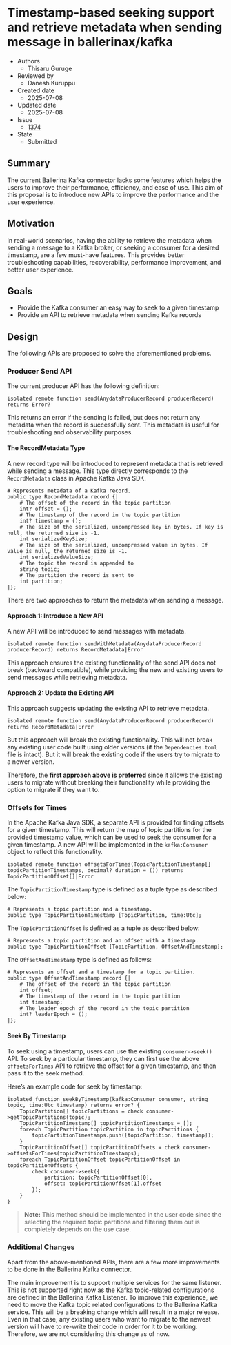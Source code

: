# Timestamp-based seeking support and retrieve metadata when sending message in ballerinax/kafka

- Authors
  - Thisaru Guruge
- Reviewed by
  - Danesh Kuruppu
- Created date 
  - 2025-07-08 
- Updated date
  - 2025-07-08
- Issue
  - [1374](https://github.com/ballerina-platform/ballerina-spec/issues/1374)
- State
  - Submitted

## Summary

The current Ballerina Kafka connector lacks some features which helps the users to improve their performance, efficiency, and ease of use. This aim of this proposal is to introduce new APIs to improve the performance and the user experience.

## Motivation

In real-world scenarios, having the ability to retrieve the metadata when sending a message to a Kafka broker, or seeking a consumer for a desired timestamp, are a few must-have features. This provides better troubleshooting capabilities, recoverability, performance improvement, and better user experience.

## Goals

* Provide the Kafka consumer an easy way to seek to a given timestamp
* Provide an API to retrieve metadata when sending Kafka records 

## Design

The following APIs are proposed to solve the aforementioned problems.

### Producer Send API
The current producer API has the following definition:

```ballerina
isolated remote function send(AnydataProducerRecord producerRecord) returns Error?
```

This returns an error if the sending is failed, but does not return any metadata when the record is successfully sent. This metadata is useful for troubleshooting and observability purposes.

#### The RecordMetadata Type

A new record type will be introduced to represent metadata that is retrieved while sending a message. This type directly corresponds to the `RecordMetadata` class in Apache Kafka Java SDK.

```ballerina
# Represents metadata of a Kafka record.
public type RecordMetadata record {|
    # The offset of the record in the topic partition
    int? offset = ();
    # The timestamp of the record in the topic partition
    int? timestamp = ();
    # The size of the serialized, uncompressed key in bytes. If key is null, the returned size is -1.
    int serializedKeySize;
    # The size of the serialized, uncompressed value in bytes. If value is null, the returned size is -1.
    int serializedValueSize;
    # The topic the record is appended to
    string topic;
    # The partition the record is sent to
    int partition;
|};
```

There are two approaches to return the metadata when sending a message.

#### Approach 1: Introduce a New API

A new API will be introduced to send messages with metadata.

```ballerina
isolated remote function sendWithMetadata(AnydataProducerRecord producerRecord) returns RecordMetadata|Error
```

This approach ensures the existing functionality of the send API does not break (backward compatible), while providing the new and existing users to send messages while retrieving metadata.

#### Approach 2: Update the Existing API

This approach suggests updating the existing API to retrieve metadata.

```ballerina
isolated remote function send(AnydataProducerRecord producerRecord) returns RecordMetadata|Error
```

But this approach will break the existing functionality. This will not break any existing user code built using older versions (if the `Dependencies.toml` file is intact). But it will break the existing code if the users try to migrate to a newer version.

Therefore, the **first approach above is preferred** since it allows the existing users to migrate without breaking their functionality while providing the option to migrate if they want to.

### Offsets for Times

In the Apache Kafka Java SDK, a separate API is provided for finding offsets for a given timestamp. This will return the map of topic partitions for the provided timestamp value, which can be used to seek the consumer for a given timestamp. A new API will be implemented in the `kafka:Consumer` object to reflect this functionality.

```ballerina
isolated remote function offsetsForTimes(TopicPartitionTimestamp[] topicPartitionTimestamps, decimal? duration = ()) returns TopicPartitionOffset[]|Error
```

The `TopicPartitionTimestamp` type is defined as a tuple type as described below:

```ballerina
# Represents a topic partition and a timestamp.
public type TopicPartitionTimestamp [TopicPartition, time:Utc];
```

The `TopicPartitionOffset` is defined as a tuple as described below:

```ballerina
# Represents a topic partition and an offset with a timestamp.
public type TopicPartitionOffset [TopicPartition, OffsetAndTimestamp];
```

The `OffsetAndTimestamp` type is defined as follows:

```ballerina
# Represents an offset and a timestamp for a topic partition.
public type OffsetAndTimestamp record {|
    # The offset of the record in the topic partition
    int offset;
    # The timestamp of the record in the topic partition
    int timestamp;
    # The leader epoch of the record in the topic partition
    int? leaderEpoch = ();
|};
```

#### Seek By Timestamp

To seek using a timestamp, users can use the existing `consumer->seek()` API. To seek by a particular timestamp, they can first use the above `offsetsForTimes` API to retrieve the offset for a given timestamp, and then pass it to the seek method.

Here’s an example code for seek by timestamp:

```ballerina
isolated function seekByTimestamp(kafka:Consumer consumer, string topic, time:Utc timestamp) returns error? {
    TopicPartition[] topicPartitions = check consumer->getTopicPartitions(topic);
    TopicPartitionTimestamp[] topicPartitionTimestamps = [];
    foreach TopicPartition topicPartition in topicPartitions {
        topicPartitionTimestamps.push([topicPartition, timestamp]);
    }
    TopicPartitionOffset[] topicPartitionOffsets = check consumer->offsetsForTimes(topicPartitionTimestamps);
    foreach TopicPartitionOffset topicPartitionOffset in topicPartitionOffsets {
        check consumer->seek({
            partition: topicPartitionOffset[0],
            offset: topicPartitionOffset[1].offset
        });
    }
}
```

> **Note:** This method should be implemented in the user code since the selecting the required topic partitions and filtering them out is completely depends on the use case.

### Additional Changes

Apart from the above-mentioned APIs, there are a few more improvements to be done in the Ballerina Kafka connector.

The main improvement is to support multiple services for the same listener. This is not supported right now as the Kafka topic-related configurations are defined in the Ballerina Kafka Listener. To improve this experience, we need to move the Kafka topic related configurations to the Ballerina Kafka service. This will be a breaking change which will result in a major release. Even in that case, any existing users who want to migrate to the newest version will have to re-write their code in order for it to be working. Therefore, we are not considering this change as of now.
